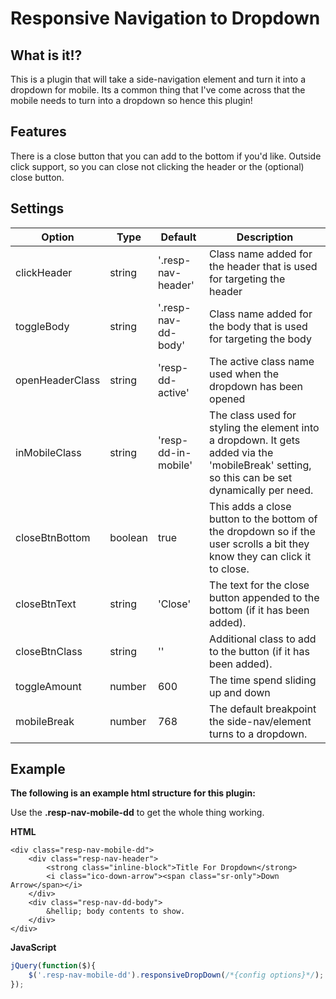 # Responsive Navigation to Dropdown

## What is it!?
This is a plugin that will take a side-navigation element and turn it into a dropdown for mobile. Its a common thing that I've come across that the mobile needs to turn into a dropdown so hence this plugin!

## Features
There is a close button that you can add to the bottom if you'd like. Outside click support, so you can close not clicking the header or the (optional) close button.

## Settings

Option | Type | Default | Description
------ | ---- | ------- | -----------
clickHeader| string |  '.resp-nav-header' | Class name added for the header that is used for targeting the header
toggleBody| string |  '.resp-nav-dd-body' | Class name added for the body that is used for targeting the body
openHeaderClass| string |  'resp-dd-active' | The active class name used when the dropdown has been opened
inMobileClass| string |  'resp-dd-in-mobile' | The class used for styling the element into a dropdown. It gets added via the 'mobileBreak' setting, so this can be set dynamically per need.
closeBtnBottom| boolean |  true | This adds a close button to the bottom of the dropdown so if the user scrolls a bit they know they can click it to close.
closeBtnText| string |  'Close' | The text for the close button appended to the bottom (if it has been added).
closeBtnClass| string |  '' | Additional class to add to the button (if it has been added).
toggleAmount| number |  600 | The time spend sliding up and down
mobileBreak| number |  768 | The default breakpoint the side-nav/element turns to a dropdown.

## Example

__The following is an example html structure for this plugin:__

Use the __.resp-nav-mobile-dd__ to get the whole thing working.

__HTML__
```
<div class="resp-nav-mobile-dd">
	<div class="resp-nav-header">
		<strong class="inline-block">Title For Dropdown</strong>
		<i class="ico-down-arrow"><span class="sr-only">Down Arrow</span></i>
	</div>
	<div class="resp-nav-dd-body">
		&hellip; body contents to show.
	</div>
</div>
```

__JavaScript__
```javascript
jQuery(function($){
	$('.resp-nav-mobile-dd').responsiveDropDown(/*{config options}*/);
});
```
